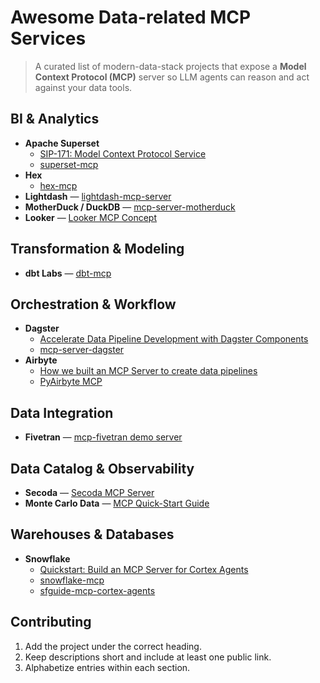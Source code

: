 # Awesome Data-related MCP Services

> A curated list of modern-data-stack projects that expose a **Model Context Protocol (MCP)** server so LLM agents can reason and act against your data tools.

## BI & Analytics
- **Apache Superset**
  - [SIP-171: Model Context Protocol Service](https://github.com/apache/superset/issues/33870)
  - [superset-mcp](https://github.com/aptro/superset-mcp)
- **Hex**
  - [hex-mcp](https://github.com/9elements/hex-mcp)
- **Lightdash** — [lightdash-mcp-server](https://github.com/syucream/lightdash-mcp-server)
- **MotherDuck / DuckDB** — [mcp-server-motherduck](https://github.com/motherduckdb/mcp-server-motherduck)
- **Looker** — [Looker MCP Concept](https://www.getguru.com/reference/looker-mcp)

## Transformation & Modeling
- **dbt Labs** — [dbt-mcp](https://github.com/dbt-labs/dbt-mcp)

## Orchestration & Workflow
- **Dagster**
  - [Accelerate Data Pipeline Development with Dagster Components](https://dagster.io/blog/accelerate-data-pipeline-development-with-dagster-components)
  - [mcp-server-dagster](https://github.com/kyryl-opens-ml/mcp-server-dagster)
- **Airbyte**
  - [How we built an MCP Server to create data pipelines](https://airbyte.com/blog/how-we-built-an-mcp-server-to-create-data-pipelines)
  - [PyAirbyte MCP](https://github.com/quintonwall/airbyte-labs-pyairbyte-mcp)

## Data Integration
- **Fivetran** — [mcp-fivetran demo server](https://infinitelambda.com/mcp-fivetran-package-server/)

## Data Catalog & Observability
- **Secoda** — [Secoda MCP Server](https://docs.secoda.co/features/ai-assistant/secoda-mcp-server)
- **Monte Carlo Data** — [MCP Quick-Start Guide](https://www.montecarlodata.com/blog-model-context-protocol-mcp)

## Warehouses & Databases
- **Snowflake**
  - [Quickstart: Build an MCP Server for Cortex Agents](https://quickstarts.snowflake.com/guide/mcp-server-for-cortex-agents/index.html)
  - [snowflake-mcp](https://github.com/davidamom/snowflake-mcp)
  - [sfguide-mcp-cortex-agents](https://github.com/Snowflake-Labs/sfguide-mcp-cortex-agents)

## Contributing
1. Add the project under the correct heading.  
2. Keep descriptions short and include at least one public link.  
3. Alphabetize entries within each section.
